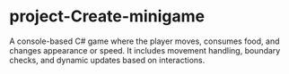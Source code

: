 # project-Create-minigame
A console-based C# game where the player moves, consumes food, and changes appearance or speed. It includes movement handling, boundary checks, and dynamic updates based on interactions.
